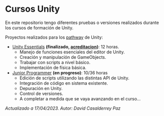 # Cursos Unity

En este repositorio tengo diferentes pruebas o versiones realizados durante los cursos de formación de Unity.

Proyectos realizados para los [pathway](https://learn.unity.com/pathways) de Unity:
* [Unity Essentials](https://learn.unity.com/pathway/unity-essentials) **(finalizado, [acreditacion](https://www.credly.com/badges/9ff2f233-e511-4cf9-8d97-3a109615f736))**: 12 horas.
    + Manejo de funciones esenciales del editor de Unity.
    + Creación y manipulación de GameObjects.
    + Trabajar con scripts a nivel básico.
    + Implementación de física básica.
* [Junior Programmer](https://learn.unity.com/pathway/junior-programmer) **(en progreso)**: 10/36 horas
    + Edición de scripts utilizando las distintas API de Unity.
    + Integración de código en sistema existente.
    + Depuración en Unity.
    + Control de versiones.
    + A completar a medida que se vaya avanzando en el curso...

*Actualizado a 17/04/2023.*
*Autor: David Casalderrey Paz*

